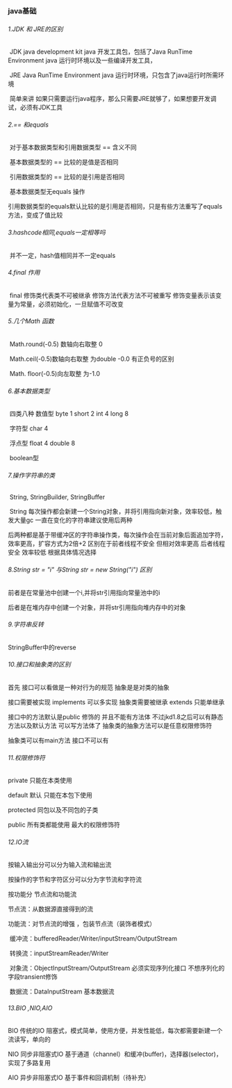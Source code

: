 ###  											java基础

###### 1.JDK 和 JRE的区别

​	JDK java development kit java 开发工具包，包括了Java RunTime Environment java 运行时环境以及一些编译开发工具，

​	JRE Java RunTime Environment java 运行时环境，只包含了java运行时所需环境

​	简单来讲 如果只需要运行java程序，那么只需要JRE就够了，如果想要开发调试，必须有JDK工具

###### 2.== 和equals 

​	对于基本数据类型和引用数据类型 == 含义不同 

​		基本数据类型的 == 比较的是值是否相同

​		引用数据类型的 == 比较的是引用是否相同

​	基本数据类型无equals 操作

​		引用数据类型的equals默认比较的是引用是否相同，只是有些方法重写了equals方法，变成了值比较

###### 3.hashcode相同,equals一定相等吗

​		并不一定，hash值相同并不一定equals

###### 4.final 作用

​		final 修饰类代表类不可被继承 修饰方法代表方法不可被重写 修饰变量表示该变量为常量，必须初始化，一旦赋值不可改变 

###### 5.几个Math 函数

​		Math.round(-0.5) 数轴向右取整 0

​		Math.ceil(-0.5)数轴向右取整 为double -0.0 有正负号的区别

​		Math. floor(-0.5)向左取整 为-1.0

###### 6.基本数据类型

​		四类八种 数值型 byte 1 short 2 int 4 long 8

​						字符型 char 4

​						浮点型 float 4 double 8

​						boolean型

###### 7.操作字符串的类

​		String, StringBuilder, StringBuffer

​		String 每次操作都会新建一个String对象，并将引用指向新对象，效率较低，触发大量gc 一直在变化的字符串建议使用后两种

​		后两种都是基于带缓冲区的字符串操作类，每次操作会在当前对象后面追加字符，效率更高，扩容方式为2倍+2 区别在于前者线程不安全 但相对效率更高 后者线程安全 效率较低 根据具体情况选择

###### 8.String str = "i" 与String str = new String("i") 区别

前者是在常量池中创建一个i,并将str引用指向常量池中的i 

后者是在堆内存中创建一个对象，并将str引用指向堆内存中的对象

###### 9.字符串反转

StringBuffer中的reverse 

###### 10.接口和抽象类的区别

首先 接口可以看做是一种对行为的规范 抽象是是对类的抽象

接口需要被实现 implements 可以多实现 抽象类需要被继承 extends 只能单继承

接口中的方法默认是public 修饰的 并且不能有方法体 不过jkd1.8之后可以有静态方法以及默认方法 可以写方法体了 抽象类的抽象方法可以是任意权限修饰符

抽象类可以有main方法 接口不可以有

###### 11.权限修饰符

private 只能在本类使用

default 默认 只能在本包下使用

protected 同包以及不同包的子类

public 所有类都能使用 最大的权限修饰符

###### 12.IO流

按输入输出分可以分为输入流和输出流

按操作的字节和字符区分可以分为字节流和字符流

按功能分 节点流和功能流

节点流：从数据源直接得到的流 

功能流：对节点流的增强 ，包装节点流（装饰者模式）

​			缓冲流：bufferedReader/Writer/inputStream/OutputStream 

​			转换流：inputStreamReader/Writer

​			对象流：ObjectInputStream/OutputStream 必须实现序列化接口 不想序列化的字段transient修饰

​			数据流：DataInputStream 基本数据流

###### 13.BIO ,NIO,AIO

BIO 传统的IO 阻塞式，模式简单，使用方便，并发性能低，每次都需要新建一个流读写，单向的

NIO 同步非阻塞式IO 基于通道（channel）和缓冲(buffer)，选择器(selector)，实现了多路复用 

AIO 异步非阻塞式IO 基于事件和回调机制（待补充）



